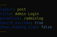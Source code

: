 ```yaml
---
layout: post
title: Admin Login
permalink: /adminlog
search_exclude: true
show_reading_time: false
---
```


<!DOCTYPE html>
<html>
<head>
    <title>Pyre - Loading</title>
    <style>
        body, html {
            margin: 0;
            padding: 0;
            overflow: hidden;
            height: 100%;
            width: 100%;
            background-color: #0a0a0a;
            color: #ffffff;
            font-family: 'Montserrat', 'Arial', sans-serif;
        }

        .cutscene-container {
            display: flex;
            align-items: center;
            justify-content: center;
            height: 100vh;
            width: 100vw;
            text-align: center;
            position: fixed;
            top: 0;
            left: 0;
            z-index: 9999;
            background: linear-gradient(135deg, #0a0a0a 0%, #1a1a1a 100%);
            box-shadow: 0 0 30px rgba(255, 0, 0, 0.3);
        }

        .cutscene {
            width: 100%;
            height: 100%;
            position: relative;
            display: flex;
            flex-direction: column;
            align-items: center;
            justify-content: space-between;
            padding: 10% 0;
            box-sizing: border-box;
        }

        .welcome-message {
            position: relative;
            width: 100%;
            text-align: center;
            opacity: 0;
            animation: fadeIn 1s ease-out forwards 0.5s;
            margin-bottom: 5vh;
        }

        #welcome-text {
            font-size: 4rem;
            color: #ffffff;
            text-shadow: 0 0 15px rgba(255, 0, 0, 0.7);
            font-weight: 700;
            letter-spacing: 2px;
            margin: 0;
        }

        .subtitle {
            font-size: 1.2rem;
            color: #aaaaaa;
            margin-top: 10px;
            opacity: 0;
            animation: fadeIn 1s ease-out forwards 2s;
        }

        .animation-elements {
            position: relative;
            display: flex;
            gap: 40px;
            justify-content: center;
            margin: 5vh 0;
        }

        .circle {
            width: 50px;
            height: 50px;
            background-color: rgba(255, 0, 0, 0.1);
            border: 3px solid #ff3333;
            border-radius: 50%;
            animation: rotate 8s linear infinite, pulse 3s ease-in-out infinite;
            box-shadow: 0 0 15px rgba(255, 0, 0, 0.5);
        }

        .triangle {
            width: 50px;
            height: 43.3px;
            background-color: rgba(255, 255, 255, 0.1);
            border: 3px solid #ffffff;
            clip-path: polygon(50% 0%, 0% 100%, 100% 100%);
            animation: rotate 8s linear infinite reverse, pulse 3s ease-in-out infinite 0.5s;
            box-shadow: 0 0 15px rgba(255, 255, 255, 0.5);
        }

        .square {
            width: 50px;
            height: 50px;
            background-color: rgba(255, 0, 0, 0.1);
            border: 3px solid #ff3333;
            animation: rotate 8s linear infinite, pulse 3s ease-in-out infinite 1s;
            box-shadow: 0 0 15px rgba(255, 0, 0, 0.5);
        }

        .loading-section {
            position: relative;
            width: 100%;
            display: flex;
            flex-direction: column;
            align-items: center;
            margin-top: 5vh;
        }

        .loading-bar-container {
            width: 300px;
            height: 6px;
            background-color: #333333;
            border-radius: 3px;
            overflow: hidden;
            margin-bottom: 15px;
        }

        .loading-bar {
            height: 100%;
            width: 0%;
            background: linear-gradient(90deg, #ff3333, #ff6666);
            border-radius: 3px;
            box-shadow: 0 0 10px rgba(255, 0, 0, 0.7);
            transition: width 3s cubic-bezier(0.165, 0.84, 0.44, 1);
        }

        .loading-text {
            color: #aaaaaa;
            font-size: 0.8rem;
            opacity: 0.8;
        }

        .percentage {
            font-weight: bold;
            color: #ffffff;
        }

        @keyframes fadeIn {
            0% { opacity: 0; transform: translateY(20px); }
            100% { opacity: 1; transform: translateY(0); }
        }

        @keyframes rotate {
            0% { transform: rotate(0deg); }
            100% { transform: rotate(360deg); }
        }

        @keyframes pulse {
            0% { opacity: 0.7; transform: scale(0.9); filter: brightness(0.8); }
            50% { opacity: 1; transform: scale(1.1); filter: brightness(1.2); }
            100% { opacity: 0.7; transform: scale(0.9); filter: brightness(0.8); }
        }

        /* Background particles effect */
        .particles-container {
            position: absolute;
            top: 0;
            left: 0;
            width: 100%;
            height: 100%;
            overflow: hidden;
            z-index: -1;
        }

        .particle {
            position: absolute;
            width: 2px;
            height: 2px;
            background-color: rgba(255, 51, 51, 0.3);
            border-radius: 50%;
        }

        /* Responsive adjustments */
        @media (max-height: 600px) {
            .cutscene {
                padding: 5% 0;
            }
            #welcome-text {
                font-size: 3rem;
            }
            .circle, .square {
                width: 40px;
                height: 40px;
            }
            .triangle {
                width: 40px;
                height: 34.6px;
            }
            .animation-elements {
                gap: 30px;
                margin: 3vh 0;
            }
        }

        @media (max-width: 500px) {
            #welcome-text {
                font-size: 2.5rem;
            }
            .circle, .square {
                width: 30px;
                height: 30px;
            }
            .triangle {
                width: 30px;
                height: 26px;
            }
            .animation-elements {
                gap: 20px;
            }
            .loading-bar-container {
                width: 80%;
                max-width: 300px;
            }
        }
    </style>
</head>
<body>
    <div class="cutscene-container">
        <div class="particles-container" id="particles"></div>
        <div class="cutscene">
            <!-- Welcome message animation -->
            <div class="welcome-message">
                <h1 id="welcome-text"></h1>
                <div class="subtitle">Ignite your experience</div>
            </div>
            
            <!-- Animation elements -->
            <div class="animation-elements">
                <div class="circle"></div>
                <div class="triangle"></div>
                <div class="square"></div>
            </div>
            
            <!-- Loading section -->
            <div class="loading-section">
                <div class="loading-bar-container">
                    <div class="loading-bar" id="loading-progress"></div>
                </div>
                <div class="loading-text">
                    Loading... <span class="percentage" id="loading-percentage">0%</span>
                </div>
            </div>
        </div>
    </div>

    <script>
        // Create background particles
        function createParticles() {
            const container = document.getElementById('particles');
            const particleCount = 50;
            
            for (let i = 0; i < particleCount; i++) {
                const particle = document.createElement('div');
                particle.classList.add('particle');
                
                // Random position
                const posX = Math.floor(Math.random() * window.innerWidth);
                const posY = Math.floor(Math.random() * window.innerHeight);
                
                // Random size
                const size = Math.random() * 3 + 1;
                
                // Random opacity
                const opacity = Math.random() * 0.5 + 0.3;
                
                // Set styles
                particle.style.left = posX + 'px';
                particle.style.top = posY + 'px';
                particle.style.width = size + 'px';
                particle.style.height = size + 'px';
                particle.style.opacity = opacity;
                
                // Random animation
                const animDuration = Math.random() * 20 + 10;
                particle.style.animation = `pulse ${animDuration}s infinite ease-in-out`;
                particle.style.animationDelay = (Math.random() * 5) + 's';
                
                container.appendChild(particle);
            }
        }

        // Typing animation for the welcome message
        const text = "Welcome to Pyre";
        let index = 0;
        const speed = 100; 

        function typeWriter() {
            if (index < text.length) {
                document.getElementById("welcome-text").innerHTML += text.charAt(index);
                index++;
                setTimeout(typeWriter, speed);
            }
        }

        // Loading progress animation
        function animateLoading() {
            const loadingBar = document.getElementById("loading-progress");
            const percentageText = document.getElementById("loading-percentage");
            let progress = 0;
            
            const interval = setInterval(() => {
                if (progress >= 100) {
                    clearInterval(interval);
                    setTimeout(() => {
                        // Redirect to index.md after completion
                        window.location.href = "{{site.baseurl}}/index";
                    }, 500);
                } else {
                    // Calculate a realistic loading curve
                    const increment = (progress < 70) ? 
                        Math.random() * 3 + 1 : 
                        Math.random() * 1 + 0.3;
                    
                    progress = Math.min(progress + increment, 100);
                    loadingBar.style.width = progress + "%";
                    percentageText.textContent = Math.floor(progress) + "%";
                }
            }, 100);
        }

        // Redirect to index.md after the cutscene plays
        setTimeout(() => {
            window.location.href = "{{site.baseurl}}/";
        }, 3000); // 3 second cutscene duration
    </script>
</body>
</html>
